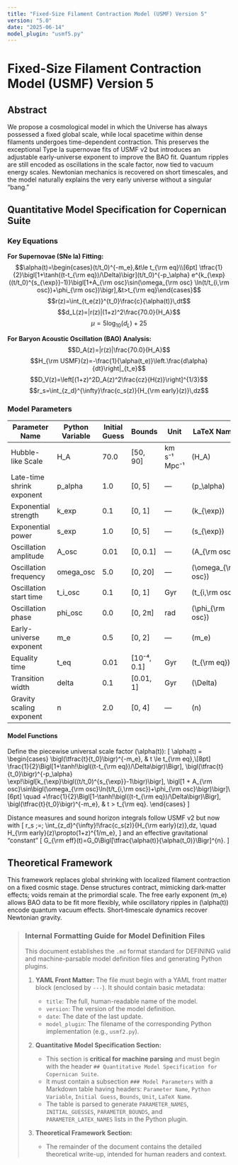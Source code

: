 ```yaml
---
title: "Fixed-Size Filament Contraction Model (USMF) Version 5"
version: "5.0"
date: "2025-06-14"
model_plugin: "usmf5.py"
---
```

<!-- DEV NOTE (v1.5c): Added a Key Equations section and corrected formatting so the model parses correctly. -->


# Fixed-Size Filament Contraction Model (USMF) Version 5

## Abstract
We propose a cosmological model in which the Universe has always possessed a fixed global scale, while local spacetime within dense filaments undergoes time-dependent contraction. This preserves the exceptional Type Ia supernovae fits of USMF v2 but introduces an adjustable early-universe exponent to improve the BAO fit. Quantum ripples are still encoded as oscillations in the scale factor, now tied to vacuum energy scales. Newtonian mechanics is recovered on short timescales, and the model naturally explains the very early universe without a singular “bang.”

## Quantitative Model Specification for Copernican Suite

### Key Equations

**For Supernovae (SNe Ia) Fitting:**
$$\alpha(t)=\begin{cases}(t/t_0)^{-m_e},&t\le t_{\rm eq}\\[6pt]
\tfrac{1}{2}\bigl[1+\tanh((t-t_{\rm eq})/\Delta)\bigr](t/t_0)^{-p_\alpha}
e^{k_{\exp}((t/t_0)^{s_{\exp}}-1)}\bigl[1+A_{\rm osc}\sin(\omega_{\rm osc}
\ln(t/t_{i,\rm osc})+\phi_{\rm osc})\bigr],&t>t_{\rm eq}\end{cases}$$
$$r(z)=\int_{t_e(z)}^{t_0}\frac{c}{\alpha(t)}\,dt$$
$$d_L(z)=|r(z)|(1+z)^2\frac{70.0}{H_A}$$
$$\mu=5\log_{10}(d_L)+25$$

**For Baryon Acoustic Oscillation (BAO) Analysis:**
$$D_A(z)=|r(z)|\frac{70.0}{H_A}$$
$$H_{\rm USMF}(z)=-\frac{1}{\alpha(t_e)}\left.\frac{d\alpha}{dt}\right|_{t_e}$$
$$D_V(z)=\left[(1+z)^2D_A(z)^2\frac{cz}{H(z)}\right]^{1/3}$$
$$r_s=\int_{z_d}^{\infty}\frac{c_s(z)}{H_{\rm early}(z)}\,dz$$

### Model Parameters

| Parameter Name                | Python Variable | Initial Guess | Bounds         | Unit       | LaTeX Name                          |
|-------------------------------|-----------------|---------------|----------------|------------|-------------------------------------|
| Hubble-like Scale             | H_A             | 70.0          | [50, 90]       | km s⁻¹ Mpc⁻¹ | \(H_A\)                             |
| Late-time shrink exponent     | p_alpha         | 1.0           | [0, 5]         | —          | \(p_\alpha\)                        |
| Exponential strength          | k_exp           | 0.1           | [0, 1]         | —          | \(k_{\exp}\)                        |
| Exponential power             | s_exp           | 1.0           | [0, 5]         | —          | \(s_{\exp}\)                        |
| Oscillation amplitude         | A_osc           | 0.01          | [0, 0.1]       | —          | \(A_{\rm osc}\)                     |
| Oscillation frequency         | omega_osc       | 5.0           | [0, 20]        | —          | \(\omega_{\rm osc}\)                |
| Oscillation start time        | t_i_osc         | 0.1           | [0, 1]         | Gyr        | \(t_{i,\rm osc}\)                   |
| Oscillation phase             | phi_osc         | 0.0           | [0, 2π]        | rad        | \(\phi_{\rm osc}\)                  |
| Early-universe exponent       | m_e             | 0.5           | [0, 2]         | —          | \(m_e\)                             |
| Equality time                 | t_eq            | 0.01          | [10⁻⁴, 0.1]    | Gyr        | \(t_{\rm eq}\)                      |
| Transition width              | delta           | 0.1           | [0.01, 1]      | Gyr        | \(\Delta\)                          |
| Gravity scaling exponent      | n               | 2.0           | [0, 4]         | —          | \(n\)                               |

#### Model Functions

Define the piecewise universal scale factor \(\alpha(t)\):
\[
\alpha(t) =
\begin{cases}
\bigl(\tfrac{t}{t_0}\bigr)^{-m_e}, & t \le t_{\rm eq},\\[8pt]
\frac{1}{2}\Bigl[1+\tanh\!\bigl((t-t_{\rm eq})/\Delta\bigr)\Bigr]\,
\bigl(\tfrac{t}{t_0}\bigr)^{-p_\alpha}
\exp\!\bigl[k_{\exp}\bigl((t/t_0)^{s_{\exp}}-1\bigr)\bigr]\,
\bigl[1 + A_{\rm osc}\sin\bigl(\omega_{\rm osc}\ln(t/t_{i,\rm osc})+\phi_{\rm osc}\bigr)\bigr]\\[6pt]
\quad
+\frac{1}{2}\Bigl[1-\tanh\!\bigl((t-t_{\rm eq})/\Delta\bigr)\Bigr]\,
\bigl(\tfrac{t}{t_0}\bigr)^{-m_e}, & t > t_{\rm eq}.
\end{cases}
\]

Distance measures and sound horizon integrals follow USMF v2 but now with
\[
r_s \;=\; \int_{z_d}^{\infty}\!\frac{c_s(z)}{H_{\rm early}(z)}\,dz,
\quad
H_{\rm early}(z)\propto(1+z)^{1/m_e},
\]
and an effective gravitational “constant”
\[
G_{\rm eff}(t)=G_0\Bigl[\tfrac{\alpha(t)}{\alpha(t_0)}\Bigr]^{n}.
\]

## Theoretical Framework
This framework replaces global shrinking with localized filament contraction on a fixed cosmic stage. Dense structures contract, mimicking dark‐matter effects; voids remain at the primordial scale. The free early exponent \(m_e\) allows BAO data to be fit more flexibly, while oscillatory ripples in \(\alpha(t)\) encode quantum vacuum effects. Short‐timescale dynamics recover Newtonian gravity.

> ### **Internal Formatting Guide for Model Definition Files**
>
> This document establishes the `.md` format standard for DEFINING valid and machine-parsable model definition files and generating Python plugins.
>
> 1.  **YAML Front Matter:** The file must begin with a YAML front matter block (enclosed by `---`). It should contain basic metadata:
>     -   `title`: The full, human-readable name of the model.
>     -   `version`: The version of the model definition.
>     -   `date`: The date of the last update.
>     -   `model_plugin`: The filename of the corresponding Python implementation (e.g., `usmf2.py`).
>
> 2.  **Quantitative Model Specification Section:**
>     -   This section is **critical for machine parsing** and must begin with the header `## Quantitative Model Specification for Copernican Suite`.
>     -   It must contain a subsection `### Model Parameters` with a Markdown table having headers: `Parameter Name`, `Python Variable`, `Initial Guess`, `Bounds`, `Unit`, `LaTeX Name`.
>     -   The table is parsed to generate `PARAMETER_NAMES`, `INITIAL_GUESSES`, `PARAMETER_BOUNDS`, and `PARAMETER_LATEX_NAMES` lists in the Python plugin.
>
> 3.  **Theoretical Framework Section:**
>     -   The remainder of the document contains the detailed theoretical write-up, intended for human readers and context.
